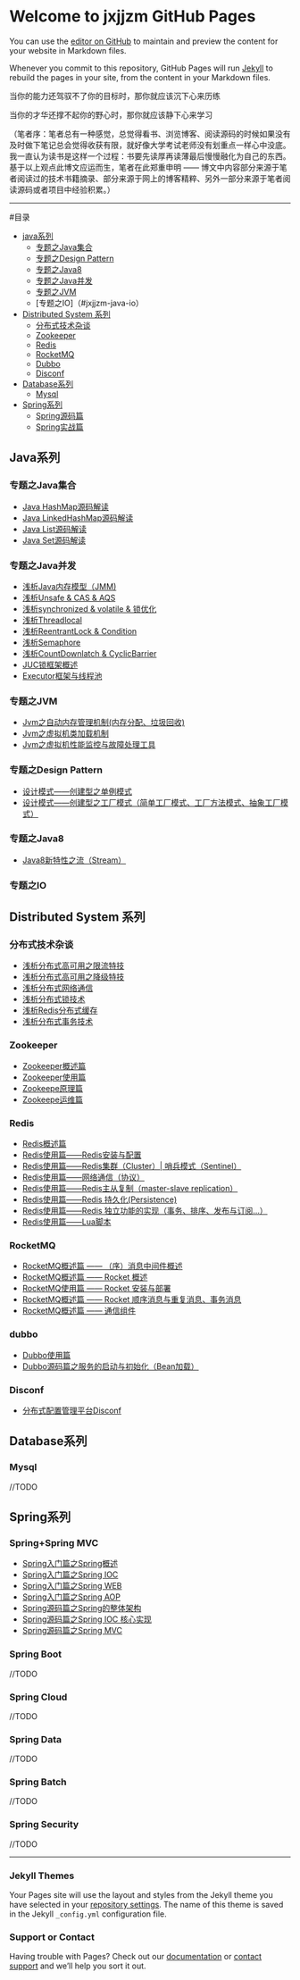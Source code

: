 # Welcome to jxjjzm GitHub Pages


You can use the [editor on GitHub](https://github.com/jxjjzm/jxjjzm.github.io/edit/master/README.md) to maintain and preview the content for your website in Markdown files.

Whenever you commit to this repository, GitHub Pages will run [Jekyll](https://jekyllrb.com/) to rebuild the pages in your site, from the content in your Markdown files.

当你的能力还驾驭不了你的目标时，那你就应该沉下心来历练

当你的才华还撑不起你的野心时，那你就应该静下心来学习

（笔者序：笔者总有一种感觉，总觉得看书、浏览博客、阅读源码的时候如果没有及时做下笔记总会觉得收获有限，就好像大学考试老师没有划重点一样心中没底。我一直认为读书是这样一个过程：书要先读厚再读薄最后慢慢融化为自己的东西。基于以上观点此博文应运而生，笔者在此郑重申明 —— 博文中内容部分来源于笔者阅读过的技术书籍摘录、部分来源于网上的博客精粹、另外一部分来源于笔者阅读源码或者项目中经验积累。）

***
#目录

* [java系列](#jxjjzm-java)
	* [专题之Java集合](#jxjjzm-java-collection)
	* [专题之Design Pattern](#jxjjzm-java-design-pattern)
	* [专题之Java8](#jxjjzm-java-java8)
	* [专题之Java并发](#jxjjzm-java-juc)
	* [专题之JVM](#jxjjzm-java-jvm)
	* [专题之IO]（#jxjjzm-java-io）
* [Distributed System 系列](#jxjjzm-distributed-system)
	* [分布式技术杂谈](#jxjjzm-distributed-system-talk)
	* [Zookeeper](#jxjjzm-distributed-system-zookeeper)
	* [Redis](#jxjjzm-distributed-system-redis)
	* [RocketMQ](#jxjjzm-distributed-system-rocketmq)
	* [Dubbo](#jxjjzm-distributed-system-dubbo)
	* [Disconf](#jxjjzm-distributed-system-disconf)
* [Database系列](#jxjjzm-database)
	* [Mysql](#jxjjzm-database-mysql)
* [Spring系列](#jxjjzm-dubbo)
	* [Spring源码篇](#jxjjzm-spring-code)
	* [Spring实战篇](#jxjjzm-spring-inAction)


<h2 id="jxjjzm-java">Java系列</h2>
<h3 id="jxjjzm-java-collection">专题之Java集合</h3>

- [Java HashMap源码解读](https://github.com/jxjjzm/jxjjzm.github.io/blob/master/Java%E7%B3%BB%E5%88%97/Collection/Java%20HashMap%E6%BA%90%E7%A0%81%E8%A7%A3%E8%AF%BB.md)
- [Java LinkedHashMap源码解读](https://github.com/jxjjzm/jxjjzm.github.io/blob/master/Java%E7%B3%BB%E5%88%97/Collection/Java%20LinkedHashMap%E6%BA%90%E7%A0%81%E8%A7%A3%E8%AF%BB.md)
- [Java List源码解读](https://github.com/jxjjzm/jxjjzm.github.io/blob/master/Java%E7%B3%BB%E5%88%97/Collection/Java%20List%E6%BA%90%E7%A0%81%E8%A7%A3%E8%AF%BB.md)
- [Java Set源码解读](https://github.com/jxjjzm/jxjjzm.github.io/blob/master/Java%E7%B3%BB%E5%88%97/Collection/Java%20Set%E6%BA%90%E7%A0%81%E8%A7%A3%E8%AF%BB.md)

<h3 id="jxjjzm-java-juc">专题之Java并发</h3>

- [浅析Java内存模型（JMM)](https://github.com/jxjjzm/jxjjzm.github.io/blob/master/Java%E7%B3%BB%E5%88%97/Concurrent/%E6%B5%85%E6%9E%90Java%E5%86%85%E5%AD%98%E6%A8%A1%E5%9E%8B.md)
- [浅析Unsafe & CAS & AQS](https://github.com/jxjjzm/jxjjzm.github.io/blob/master/Java%E7%B3%BB%E5%88%97/Concurrent/%E6%B5%85%E6%9E%90Unsafe%20%26%20CAS%20%26%20AQS.md)
- [浅析synchronized & volatile & 锁优化](https://github.com/jxjjzm/jxjjzm.github.io/blob/master/Java%E7%B3%BB%E5%88%97/Concurrent/%E6%B5%85%E6%9E%90synchronized%20%26%20volatile%20%26%20%E9%94%81%E4%BC%98%E5%8C%96.md)
- [浅析Threadlocal](https://github.com/jxjjzm/jxjjzm.github.io/blob/master/Java%E7%B3%BB%E5%88%97/Concurrent/%E6%B5%85%E6%9E%90Threadlocal.md)
- [浅析ReentrantLock & Condition](https://github.com/jxjjzm/jxjjzm.github.io/blob/master/Java%E7%B3%BB%E5%88%97/Concurrent/%E6%B5%85%E6%9E%90ReentrantLock%20%26%20Condition.md)
- [浅析Semaphore](https://github.com/jxjjzm/jxjjzm.github.io/blob/master/Java%E7%B3%BB%E5%88%97/Concurrent/%E6%B5%85%E6%9E%90Semaphore.md)
- [浅析CountDownlatch & CyclicBarrier](https://github.com/jxjjzm/jxjjzm.github.io/blob/master/Java%E7%B3%BB%E5%88%97/Concurrent/%E6%B5%85%E6%9E%90CountDownlatch%20%26%20CyclicBarrier.md)
- [JUC锁框架概述](https://github.com/jxjjzm/jxjjzm.github.io/blob/master/Java%E7%B3%BB%E5%88%97/Concurrent/JUC%E9%94%81%E6%A1%86%E6%9E%B6%E6%A6%82%E8%BF%B0.md)
- [Executor框架与线程池](https://github.com/jxjjzm/jxjjzm.github.io/blob/master/Java%E7%B3%BB%E5%88%97/Concurrent/Executor%E6%A1%86%E6%9E%B6%E4%B8%8E%E7%BA%BF%E7%A8%8B%E6%B1%A0.md)

<h3 id="jxjjzm-java-jvm">专题之JVM</h3>


- [Jvm之自动内存管理机制(内存分配、垃圾回收)](https://github.com/jxjjzm/jxjjzm.github.io/blob/master/Java%E7%B3%BB%E5%88%97/Jvm/Jvm%E4%B9%8B%E8%87%AA%E5%8A%A8%E5%86%85%E5%AD%98%E7%AE%A1%E7%90%86%E6%9C%BA%E5%88%B6(%E5%86%85%E5%AD%98%E5%88%86%E9%85%8D%E3%80%81%E5%9E%83%E5%9C%BE%E5%9B%9E%E6%94%B6).md "Jvm之自动内存管理机制(内存分配、垃圾回收)")
- [Jvm之虚拟机类加载机制](https://github.com/jxjjzm/jxjjzm.github.io/blob/master/Java%E7%B3%BB%E5%88%97/Jvm/Jvm%E4%B9%8B%E8%99%9A%E6%8B%9F%E6%9C%BA%E7%B1%BB%E5%8A%A0%E8%BD%BD%E6%9C%BA%E5%88%B6.md "Jvm之虚拟机类加载机制")
- [Jvm之虚拟机性能监控与故障处理工具](https://github.com/jxjjzm/jxjjzm.github.io/blob/master/Java%E7%B3%BB%E5%88%97/Jvm/Jvm%E4%B9%8B%E8%99%9A%E6%8B%9F%E6%9C%BA%E6%80%A7%E8%83%BD%E7%9B%91%E6%8E%A7%E5%91%BD%E4%BB%A4%E4%B8%8E%E6%95%85%E9%9A%9C%E5%A4%84%E7%90%86%E5%B7%A5%E5%85%B7.md)



<h3 id="jxjjzm-java-design-pattern">专题之Design Pattern</h3>

* [设计模式——创建型之单例模式](https://github.com/jxjjzm/jxjjzm.github.io/blob/master/Java%E7%B3%BB%E5%88%97/Design%20Pattern/%E8%AE%BE%E8%AE%A1%E6%A8%A1%E5%BC%8F%E2%80%94%E2%80%94%E5%88%9B%E5%BB%BA%E5%9E%8B%E4%B9%8B%E5%8D%95%E4%BE%8B%E6%A8%A1%E5%BC%8F.md)
* [设计模式——创建型之工厂模式（简单工厂模式、工厂方法模式、抽象工厂模式）](https://github.com/jxjjzm/jxjjzm.github.io/blob/master/Java%E7%B3%BB%E5%88%97/Design%20Pattern/%E8%AE%BE%E8%AE%A1%E6%A8%A1%E5%BC%8F%E2%80%94%E2%80%94%E5%88%9B%E5%BB%BA%E5%9E%8B%E4%B9%8B%E5%B7%A5%E5%8E%82%E6%A8%A1%E5%BC%8F%EF%BC%88%E7%AE%80%E5%8D%95%E5%B7%A5%E5%8E%82%E6%A8%A1%E5%BC%8F%E3%80%81%E5%B7%A5%E5%8E%82%E6%96%B9%E6%B3%95%E6%A8%A1%E5%BC%8F%E3%80%81%E6%8A%BD%E8%B1%A1%E5%B7%A5%E5%8E%82%E6%A8%A1%E5%BC%8F%EF%BC%89.md)


<h3 id="jxjjzm-java-java8">专题之Java8</h3>

* [Java8新特性之流（Stream）](https://github.com/jxjjzm/jxjjzm.github.io/blob/master/Java%E7%B3%BB%E5%88%97/Java8/Java8%E6%96%B0%E7%89%B9%E6%80%A7%E4%B9%8B%E6%B5%81%EF%BC%88Stream%EF%BC%89.md)

<h3 id="jxjjzm-java-io">专题之IO</h3>




<h2 id="jxjjzm-distributed-system">Distributed System 系列</h2>

<h3 id="jxjjzm-distributed-system-talk">分布式技术杂谈</h3>

- [浅析分布式高可用之限流特技](https://github.com/jxjjzm/jxjjzm.github.io/blob/master/Distributed%20System/%E6%9D%82%E8%B0%88/%E6%B5%85%E6%9E%90%E5%88%86%E5%B8%83%E5%BC%8F%E9%AB%98%E5%8F%AF%E7%94%A8%E4%B9%8B%E9%99%90%E6%B5%81%E7%89%B9%E6%8A%80.md)
- [浅析分布式高可用之降级特技](https://github.com/jxjjzm/jxjjzm.github.io/blob/master/Distributed%20System/%E6%9D%82%E8%B0%88/%E6%B5%85%E6%9E%90%E5%88%86%E5%B8%83%E5%BC%8F%E9%AB%98%E5%8F%AF%E7%94%A8%E4%B9%8B%E9%99%8D%E7%BA%A7%E7%89%B9%E6%8A%80.md)
- [浅析分布式网络通信](https://github.com/jxjjzm/jxjjzm.github.io/blob/master/Distributed%20System/%E6%9D%82%E8%B0%88/%E6%B5%85%E6%9E%90%E5%88%86%E5%B8%83%E5%BC%8F%E7%BD%91%E7%BB%9C%E9%80%9A%E4%BF%A1.md)
- [浅析分布式锁技术](https://github.com/jxjjzm/jxjjzm.github.io/blob/master/Distributed%20System/%E6%9D%82%E8%B0%88/%E6%B5%85%E6%9E%90%E5%88%86%E5%B8%83%E5%BC%8F%E9%94%81%E6%8A%80%E6%9C%AF.md)
- [浅析Redis分布式缓存](https://github.com/jxjjzm/jxjjzm.github.io/blob/master/Distributed%20System/%E6%9D%82%E8%B0%88/%E6%B5%85%E6%9E%90Redis%E5%88%86%E5%B8%83%E5%BC%8F%E7%BC%93%E5%AD%98.md)
- [浅析分布式事务技术](https://github.com/jxjjzm/jxjjzm.github.io/blob/master/Distributed%20System/%E6%9D%82%E8%B0%88/%E6%B5%85%E6%9E%90%E5%88%86%E5%B8%83%E5%BC%8F%E4%BA%8B%E5%8A%A1%E6%8A%80%E6%9C%AF.md)


<h3 id="jxjjzm-distributed-system-zookeeper">Zookeeper</h3>

- [Zookeeper概述篇](https://github.com/jxjjzm/jxjjzm.github.io/blob/master/Distributed%20System/Zookeeper/Zookeeper%E6%A6%82%E8%BF%B0%E7%AF%87.md)
- [Zookeeper使用篇](https://github.com/jxjjzm/jxjjzm.github.io/blob/master/Distributed%20System/Zookeeper/Zookeeper%E4%BD%BF%E7%94%A8%E7%AF%87.md)
- [Zookeepe原理篇](https://github.com/jxjjzm/jxjjzm.github.io/blob/master/Distributed%20System/Zookeeper/Zookeepe%E5%8E%9F%E7%90%86%E7%AF%87.md)
- [Zookeepe运维篇](https://github.com/jxjjzm/jxjjzm.github.io/blob/master/Distributed%20System/Zookeeper/Zookeepe%E8%BF%90%E7%BB%B4%E7%AF%87.md)


<h3 id="jxjjzm-distributed-system-redis">Redis</h3>


* [Redis概述篇](https://github.com/jxjjzm/jxjjzm.github.io/blob/master/Distributed%20System/Redis/Redis%E6%A6%82%E8%BF%B0%E7%AF%87.md)
* [Redis使用篇——Redis安装与配置](https://github.com/jxjjzm/jxjjzm.github.io/blob/master/Distributed%20System/Redis/Redis%E4%BD%BF%E7%94%A8%E7%AF%87%E2%80%94%E2%80%94Redis%E5%AE%89%E8%A3%85%E4%B8%8E%E9%85%8D%E7%BD%AE.md)
* [Redis使用篇——Redis集群（Cluster）| 哨兵模式（Sentinel）](https://github.com/jxjjzm/jxjjzm.github.io/blob/master/Distributed%20System/Redis/Redis%E4%BD%BF%E7%94%A8%E7%AF%87%E2%80%94%E2%80%94Redis%E9%9B%86%E7%BE%A4%EF%BC%88Cluster%EF%BC%89%20%E5%93%A8%E5%85%B5%E6%A8%A1%E5%BC%8F%EF%BC%88Sentinel%EF%BC%89.md)
* [Redis使用篇——网络通信（协议）](https://github.com/jxjjzm/jxjjzm.github.io/blob/master/Distributed%20System/Redis/Redis%E4%BD%BF%E7%94%A8%E7%AF%87%E2%80%94%E2%80%94%E7%BD%91%E7%BB%9C%E9%80%9A%E4%BF%A1%EF%BC%88%E5%8D%8F%E8%AE%AE%EF%BC%89.md)
* [Redis使用篇——Redis主从复制（master-slave replication）](https://github.com/jxjjzm/jxjjzm.github.io/blob/master/Distributed%20System/Redis/Redis%E4%BD%BF%E7%94%A8%E7%AF%87%E2%80%94%E2%80%94Redis%E4%B8%BB%E4%BB%8E%E5%A4%8D%E5%88%B6%EF%BC%88master-slave%20replication%EF%BC%89.md)
* [Redis使用篇——Redis 持久化(Persistence)](https://github.com/jxjjzm/jxjjzm.github.io/blob/master/Distributed%20System/Redis/Redis%E4%BD%BF%E7%94%A8%E7%AF%87%E2%80%94%E2%80%94Redis%20%E6%8C%81%E4%B9%85%E5%8C%96(Persistence).md)
* [Redis使用篇——Redis 独立功能的实现（事务、排序、发布与订阅...）](https://github.com/jxjjzm/jxjjzm.github.io/blob/master/Distributed%20System/Redis/Redis%E4%BD%BF%E7%94%A8%E7%AF%87%E2%80%94%E2%80%94Redis%20%E7%8B%AC%E7%AB%8B%E5%8A%9F%E8%83%BD%E7%9A%84%E5%AE%9E%E7%8E%B0%EF%BC%88%E4%BA%8B%E5%8A%A1%E3%80%81%E6%8E%92%E5%BA%8F%E3%80%81%E5%8F%91%E5%B8%83%E4%B8%8E%E8%AE%A2%E9%98%85...%EF%BC%89.md)
* [Redis使用篇——Lua脚本](https://github.com/jxjjzm/jxjjzm.github.io/blob/master/Distributed%20System/Redis/Redis%E4%BD%BF%E7%94%A8%E7%AF%87%E2%80%94%E2%80%94Lua%E8%84%9A%E6%9C%AC.md)


<h3 id="jxjjzm-distributed-system-rocketmq">RocketMQ</h3>

- [RocketMQ概述篇 —— （序）消息中间件概述](https://github.com/jxjjzm/jxjjzm.github.io/blob/master/Distributed%20System/RocketMQ/RocketMQ%E6%A6%82%E8%BF%B0%E7%AF%87%20%E2%80%94%E2%80%94%20%EF%BC%88%E5%BA%8F%EF%BC%89%E6%B6%88%E6%81%AF%E4%B8%AD%E9%97%B4%E4%BB%B6%E6%A6%82%E8%BF%B0.md)
- [RocketMQ概述篇 —— Rocket 概述](https://github.com/jxjjzm/jxjjzm.github.io/blob/master/Distributed%20System/RocketMQ/RocketMQ%E6%A6%82%E8%BF%B0%E7%AF%87%20%E2%80%94%E2%80%94%20Rocket%20%E6%A6%82%E8%BF%B0.md)
- [RocketMQ使用篇 —— Rocket 安装与部署](https://github.com/jxjjzm/jxjjzm.github.io/blob/master/Distributed%20System/RocketMQ/RocketMQ%E4%BD%BF%E7%94%A8%E7%AF%87%20%E2%80%94%E2%80%94%20Rocket%20%E5%AE%89%E8%A3%85%E4%B8%8E%E9%83%A8%E7%BD%B2.md)
- [RocketMQ概述篇 —— Rocket 顺序消息与重复消息、事务消息](https://github.com/jxjjzm/jxjjzm.github.io/blob/master/Distributed%20System/RocketMQ/RocketMQ%E6%A6%82%E8%BF%B0%E7%AF%87%20%E2%80%94%E2%80%94%20Rocket%20%E9%A1%BA%E5%BA%8F%E6%B6%88%E6%81%AF%E4%B8%8E%E9%87%8D%E5%A4%8D%E6%B6%88%E6%81%AF%E3%80%81%E4%BA%8B%E5%8A%A1%E6%B6%88%E6%81%AF.md)
- [RocketMQ概述篇 —— 通信组件](https://github.com/jxjjzm/jxjjzm.github.io/blob/master/Distributed%20System/RocketMQ/RocketMQ%E6%A6%82%E8%BF%B0%E7%AF%87%20%E2%80%94%E2%80%94%20%E9%80%9A%E4%BF%A1%E7%BB%84%E4%BB%B6.md)



<h3 id="jxjjzm-distributed-system-dubbo">dubbo</h3>

* [Dubbo使用篇](https://github.com/jxjjzm/jxjjzm.github.io/blob/master/Distributed%20System/Dubbo/Dubbo%E4%BD%BF%E7%94%A8%E7%AF%87.md)
* [Dubbo源码篇之服务的启动与初始化（Bean加载）](https://github.com/jxjjzm/jxjjzm.github.io/blob/master/Distributed%20System/Dubbo/Dubbo%E6%BA%90%E7%A0%81%E7%AF%87%E4%B9%8B%E6%9C%8D%E5%8A%A1%E7%9A%84%E5%90%AF%E5%8A%A8%E4%B8%8E%E5%88%9D%E5%A7%8B%E5%8C%96%EF%BC%88Bean%E5%8A%A0%E8%BD%BD%EF%BC%89.md)


<h3 id="jxjjzm-distributed-system-disconf">Disconf</h3>

- [分布式配置管理平台Disconf](https://github.com/jxjjzm/jxjjzm.github.io/blob/master/Distributed%20System/Disconf/%E5%88%86%E5%B8%83%E5%BC%8F%E9%85%8D%E7%BD%AE%E7%AE%A1%E7%90%86%E5%B9%B3%E5%8F%B0Disconf.md)



<h2 id="jxjjzm-database">Database系列</h2>
<h3 id="jxjjzm-database-mysql">Mysql</h3>
//TODO



<h2 id="jxjjzm-spring">Spring系列</h2>
<h3 id="jxjjzm-spring-mvc">Spring+Spring MVC</h3>

- [Spring入门篇之Spring概述](https://github.com/jxjjzm/jxjjzm.github.io/blob/master/Spring%E7%B3%BB%E5%88%97/Spring/Spring%E5%85%A5%E9%97%A8%E7%AF%87%E4%B9%8BSpring%E6%A6%82%E8%BF%B0.md)
- [Spring入门篇之Spring IOC](https://github.com/jxjjzm/jxjjzm.github.io/blob/master/Spring%E7%B3%BB%E5%88%97/Spring/Spring%E5%85%A5%E9%97%A8%E7%AF%87%E4%B9%8BSpring%20IOC.md)
- [Spring入门篇之Spring WEB](https://github.com/jxjjzm/jxjjzm.github.io/blob/master/Spring%E7%B3%BB%E5%88%97/Spring/Spring%E5%85%A5%E9%97%A8%E7%AF%87%E4%B9%8BSpring%20WEB.md)
- [Spring入门篇之Spring AOP](https://github.com/jxjjzm/jxjjzm.github.io/blob/master/Spring%E7%B3%BB%E5%88%97/Spring/Spring%E5%85%A5%E9%97%A8%E7%AF%87%E4%B9%8BSpring%20AOP.md)
- [Spring源码篇之Spring的整体架构](https://github.com/jxjjzm/jxjjzm.github.io/blob/master/Spring%E7%B3%BB%E5%88%97/Spring/Spring%E6%BA%90%E7%A0%81%E7%AF%87%E4%B9%8BSpring%20%E6%95%B4%E4%BD%93%E6%9E%B6%E6%9E%84.md)
- [Spring源码篇之Spring IOC 核心实现](https://github.com/jxjjzm/jxjjzm.github.io/blob/master/Spring%E7%B3%BB%E5%88%97/Spring/Spring%E6%BA%90%E7%A0%81%E7%AF%87%E4%B9%8BSpring%20IOC%20%E6%A0%B8%E5%BF%83%E5%AE%9E%E7%8E%B0.md)
- [Spring源码篇之Spring MVC](https://github.com/jxjjzm/jxjjzm.github.io/blob/master/Spring%E7%B3%BB%E5%88%97/Spring/Spring%E6%BA%90%E7%A0%81%E7%AF%87%E4%B9%8BSpring%20MVC.md)




<h3 id="jxjjzm-spring-boot">Spring Boot</h3>
//TODO
<h3 id="jxjjzm-spring-mvc">Spring Cloud</h3>
//TODO
<h3 id="jxjjzm-spring-mvc">Spring Data</h3>
//TODO
<h3 id="jxjjzm-spring-mvc">Spring Batch</h3>
//TODO
<h3 id="jxjjzm-spring-mvc">Spring Security</h3>
//TODO






* * *
### Jekyll Themes

Your Pages site will use the layout and styles from the Jekyll theme you have selected in your [repository settings](https://github.com/jxjjzm/jxjjzm.github.io/settings). The name of this theme is saved in the Jekyll `_config.yml` configuration file.

### Support or Contact

Having trouble with Pages? Check out our [documentation](https://help.github.com/categories/github-pages-basics/) or [contact support](https://github.com/contact) and we’ll help you sort it out.
